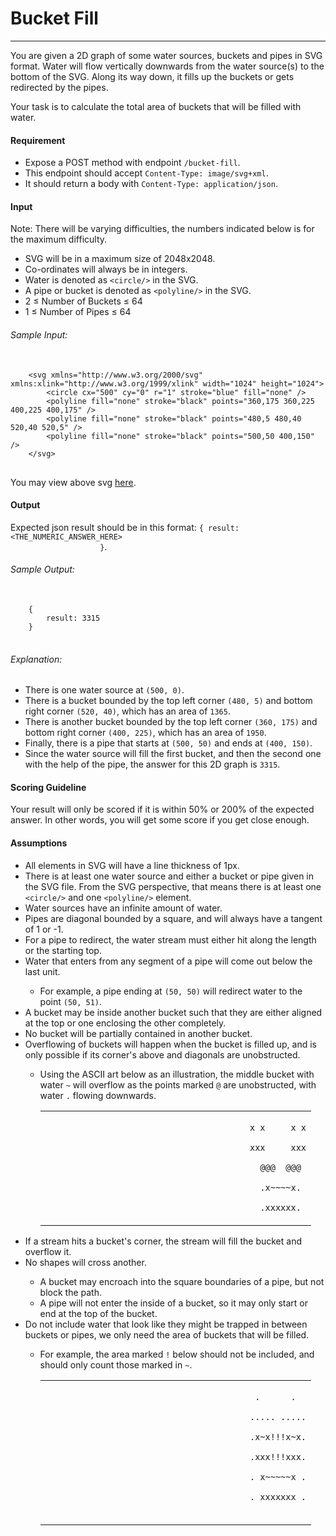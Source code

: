 <div class="container clearTop">
    <!-- CHALLENGE INFO -->
    <div class="row" id="challenge-title">
        <div class="col-sm-12"></div>
        <div class="col-sm-12">
            <h1>Bucket Fill</h1>
        </div>
    </div>
    <hr>
    <div class="row" id="problem">
        <div class="col-sm-12">
            <p>You are given a 2D graph of some water sources, buckets and pipes in SVG format. Water will flow
                vertically downwards from the water source(s) to the bottom of the SVG. Along its way down, it fills up
                the buckets or gets redirected by the pipes.
            </p>
            <p>
                Your task is to calculate the total area of buckets that will be filled with water.
            </p>
        </div>
    </div>
    <div class="clearMain"></div>
    <!-- REQUIREMENT -->
    <div class="row section-header" id="requirement-header">
        <div class="col-sm-12">
            <h4>Requirement</h4>
        </div>
    </div>
    <div class="row" id="requirement">
        <div class="col-sm-12">
            <ul>
                <li>Expose a POST method with endpoint <code>/bucket-fill</code>.</li>
                <li>This endpoint should accept <code>Content-Type: image/svg+xml</code>.</li>
                <li>It should return a body with <code>Content-Type: application/json</code>.</li>
            </ul>
        </div>
    </div>
    <div class="clearMain"></div>
    <!-- INPUT -->
    <div class="row section-header" id="input-header">
        <div class="col-sm-12">
            <h4>Input</h4>
        </div>
    </div>
    <div class="row" id="input">
        <div class="col-sm-12">
            <p>
                Note: There will be varying difficulties, the numbers indicated below is for the maximum difficulty.
            </p>
            <ul>
                <li>SVG will be in a maximum size of 2048x2048.</li>
                <li>Co-ordinates will always be in integers.</li>
                <li>Water is denoted as <code>&lt;circle/&gt;</code> in the SVG.</li>
                <li>A pipe or bucket is denoted as <code>&lt;polyline/&gt;</code> in the SVG.</li>
                <li>2 ≤ Number of Buckets ≤ 64</li>
                <li>1 ≤ Number of Pipes ≤ 64</li>
            </ul>
            <div class="col-sm-12">
                <h6>Sample Input:</h6>
                <pre>                    <code>
    &lt;svg xmlns="http://www.w3.org/2000/svg" xmlns:xlink="http://www.w3.org/1999/xlink" width="1024" height="1024"&gt;
        &lt;circle cx="500" cy="0" r="1" stroke="blue" fill="none" /&gt;
        &lt;polyline fill="none" stroke="black" points="360,175 360,225 400,225 400,175" /&gt;
        &lt;polyline fill="none" stroke="black" points="480,5 480,40 520,40 520,5" /&gt;
        &lt;polyline fill="none" stroke="black" points="500,50 400,150" /&gt;
    &lt;/svg&gt;</code>
                </pre>
                <p>You may view above svg <a href="sample.svg" target="_blank">here</a>.</p>
            </div>
        </div>
    </div>
    <div class="clearMain"></div>
    <!-- OUTPUT -->
    <div class="row section-header" id="output-header">
        <div class="col-sm-12">
            <h4>Output</h4>
        </div>
    </div>
    <div class="row" id="output">
        <div class="col-sm-12">
            <div class="col-sm-12">
                <p>Expected json result should be in this format: <code>{ result: &lt;THE_NUMERIC_ANSWER_HERE&gt;
                    }</code>.</p>
                <h6>Sample Output:</h6>
                <pre>                    <code>
    {
        result: 3315
    }</code>
                </pre>
                <h6>Explanation:</h6>
                <ul>
                    <li>There is one water source at <code>(500, 0)</code>.</li>
                    <li>There is a bucket bounded by the top left corner <code>(480, 5)</code> and bottom right corner
                        <code>(520, 40)</code>, which has an area of <code>1365</code>.</li>
                    <li>There is another bucket bounded by the top left corner <code>(360, 175)</code> and bottom right
                        corner <code>(400, 225)</code>, which has an area of <code>1950</code>.</li>
                    <li>Finally, there is a pipe that starts at <code>(500, 50)</code> and ends at
                        <code>(400, 150)</code>.</li>
                    <li>Since the water source will fill the first bucket, and then the second one with the help of the
                        pipe, the answer for this 2D graph is <code>3315</code>.</li>
                </ul>
            </div>
        </div>
    </div>
    <div class="clearMain"></div>
    <!-- SCORING -->
    <div class="row section-header" id="scoring-header">
        <div class="col-sm-12">
            <h4>Scoring Guideline</h4>
        </div>
    </div>
    <div class="row" id="scoring-description">
        <div class="col-sm-12">
            <p>
                Your result will only be scored if it is within 50% or 200% of the expected answer. In other words, you will get some score if you get close enough.
            </p>
        </div>
    </div>
    <div class="clearMain"></div>
    <!-- ASSUMPTIONS -->
    <div class="row section-header" id="assumptions-header">
        <div class="col-sm-12">
            <h4>Assumptions</h4>
        </div>
    </div>
    <div class="row" id="assumptions-description">
        <div class="col-sm-12">
            <ul>
                <li>All elements in SVG will have a line thickness of 1px.</li>
                <li>
                    There is at least one water source and either a bucket or pipe given in the SVG file. From the SVG
                    perspective, that means there is at least one <code>&lt;circle/&gt;</code> and one
                    <code>&lt;polyline/&gt;</code> element.
                </li>
                <li>Water sources have an infinite amount of water.</li>
                <li>Pipes are diagonal bounded by a square, and will always have a tangent of 1 or -1.</li>
                <li>For a pipe to redirect, the water stream must either hit along the length or the starting top.</li>
                <li>Water that enters from any segment of a pipe will come out below the last unit.</li>
                <ul>
                    <li>
                        For example, a pipe ending at <code>(50, 50)</code> will redirect water to the point
                        <code>(50, 51)</code>.
                    </li>
                </ul>
                <li>
                    A bucket may be inside another bucket such that they are either aligned at the top or one
                    enclosing the other completely.
                </li>
                <li>No bucket will be partially contained in another bucket.</li>
                <li>
                    Overflowing of buckets will happen when the bucket is filled up, and is only possible if its
                    corner's above and diagonals are unobstructed.
                </li>
                <ul>
                    <li>
                        Using the ASCII art below as an illustration, the middle bucket with water <code>~</code> will
                        overflow as the points marked <code>@</code> are unobstructed, with water <code>.</code> flowing
                        downwards.<br>
                        <table class="ascii-code-table">
                            <tbody><tr>
                                <td>
                                    <code>
                                        x x&nbsp;&nbsp;&nbsp;&nbsp;&nbsp;x x<br>
                                        xxx&nbsp;&nbsp;&nbsp;&nbsp;&nbsp;xxx<br>
                                        &nbsp;&nbsp;@@@&nbsp;&nbsp;@@@<br>
                                        &nbsp;&nbsp;.x~~~~x.<br>
                                        &nbsp;&nbsp;.xxxxxx.
                                    </code>
                                </td>
                            </tr>
                        </tbody></table>
                    </li>
                </ul>
                <li>If a stream hits a bucket's corner, the stream will fill the bucket and overflow it.</li>
                <li>No shapes will cross another.</li>
                <ul>
                    <li>A bucket may encroach into the square boundaries of a pipe, but not block the path.</li>
                    <li>
                        A pipe will not enter the inside of a bucket, so it may only start or end at the top of the
                        bucket.
                    </li>
                </ul>
                <li>
                    Do not include water that look like they might be trapped in between buckets or pipes, we only
                    need the area of buckets that will be filled.
                </li>
                <ul>
                    <li>
                        For example, the area marked <code>!</code> below should not be included, and should only count
                        those marked in <code>~</code>.
                        <table class="ascii-code-table">
                            <tbody><tr>
                                <td>
                                    <code>
                                        &nbsp;.&nbsp;&nbsp;&nbsp;&nbsp;&nbsp;&nbsp;.<br>
                                        .....&nbsp;.....<br>
                                        .x~x!!!x~x.<br>
                                        .xxx!!!xxx.<br>
                                        .&nbsp;x~~~~~x&nbsp;.<br>
                                        .&nbsp;xxxxxxx&nbsp;.<br>
                                    </code>
                                </td>
                            </tr>
                        </tbody></table>
                    </li>
                </ul>
            </ul>
        </div>
    </div>
    <div class="clearDiv"></div>
</div>
